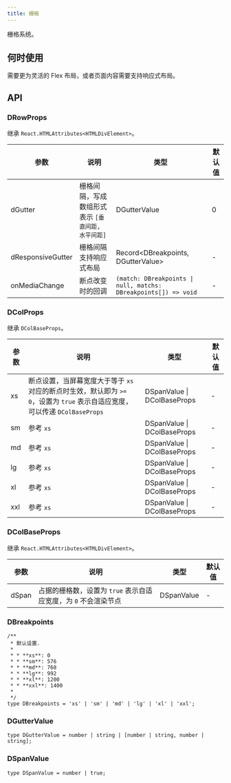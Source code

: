 ```yaml
---
title: 栅格
---
```


栅格系统。

## 何时使用

需要更为灵活的 Flex 布局，或者页面内容需要支持响应式布局。

## API

### DRowProps

继承 `React.HTMLAttributes<HTMLDivElement>`。

<!-- prettier-ignore-start -->
| 参数 | 说明 | 类型 | 默认值 | 
| --- | --- | --- | --- | 
| dGutter | 栅格间隔，写成数组形式表示 `[垂直间距, 水平间距]` | DGutterValue | 0 |
| dResponsiveGutter | 栅格间隔支持响应式布局 | Record\<DBreakpoints, DGutterValue\> | - |
| onMediaChange | 断点改变时的回调 | `(match: DBreakpoints \| null, matchs: DBreakpoints[]) => void` | - | 
<!-- prettier-ignore-end -->

### DColProps

继承 `DColBaseProps`。

<!-- prettier-ignore-start -->
| 参数 | 说明 | 类型 | 默认值 | 
| --- | --- | --- | --- | 
| xs | 断点设置，当屏幕宽度大于等于 `xs` 对应的断点时生效，默认即为 `>= 0`，设置为 `true` 表示自适应宽度，可以传递 `DColBaseProps` | DSpanValue \| DColBaseProps | - |
| sm | 参考 `xs` | DSpanValue \| DColBaseProps | - |
| md | 参考 `xs` | DSpanValue \| DColBaseProps | - |
| lg | 参考 `xs` | DSpanValue \| DColBaseProps | - |
| xl | 参考 `xs` | DSpanValue \| DColBaseProps | - |
| xxl | 参考 `xs` | DSpanValue \| DColBaseProps | - |
<!-- prettier-ignore-end -->

### DColBaseProps

继承 `React.HTMLAttributes<HTMLDivElement>`。

<!-- prettier-ignore-start -->
| 参数 | 说明 | 类型 | 默认值 | 
| --- | --- | --- | --- | 
| dSpan | 占据的栅格数，设置为 `true` 表示自适应宽度，为 `0` 不会渲染节点 | DSpanValue | - |
<!-- prettier-ignore-end -->

### DBreakpoints

```tsx
/**
 * 默认设置.
 *
 * * **xs**: 0
 * * **sm**: 576
 * * **md**: 768
 * * **lg**: 992
 * * **xl**: 1200
 * * **xxl**: 1400
 *
 */
type DBreakpoints = 'xs' | 'sm' | 'md' | 'lg' | 'xl' | 'xxl';
```

### DGutterValue

```tsx
type DGutterValue = number | string | [number | string, number | string];
```

### DSpanValue

```tsx
type DSpanValue = number | true;
```
